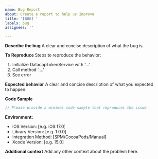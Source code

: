 ```yaml
---
name: Bug Report
about: Create a report to help us improve
title: '[BUG] '
labels: bug
assignees: ''

---
```


**Describe the bug**
A clear and concise description of what the bug is.

**To Reproduce**
Steps to reproduce the behavior:
1. Initialize DatacapTokenService with '...'
2. Call method '....'
3. See error

**Expected behavior**
A clear and concise description of what you expected to happen.

**Code Sample**
```swift
// Please provide a minimal code sample that reproduces the issue
```

**Environment:**
 - iOS Version: [e.g. iOS 17.0]
 - Library Version: [e.g. 1.0.0]
 - Integration Method: [SPM/CocoaPods/Manual]
 - Xcode Version: [e.g. 15.0]

**Additional context**
Add any other context about the problem here.